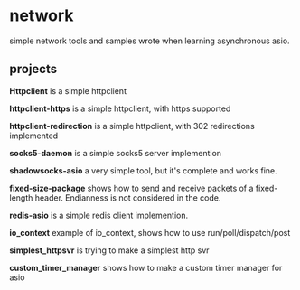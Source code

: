 # network
simple network tools and samples wrote when learning asynchronous asio.


## projects

**Httpclient** is a simple httpclient

**httpclient-https** is a simple httpclient, with https supported

**httpclient-redirection** is a simple httpclient, with 302 redirections implemented

**socks5-daemon** is a simple socks5 server implemention

**shadowsocks-asio** a very simple tool, but it's complete and works fine. 

**fixed-size-package** shows how to send and receive packets of a fixed-length header. Endianness is not considered in the code.

**redis-asio** is a simple redis client implemention.

**io_context** example of io_context, shows how to use run/poll/dispatch/post

**simplest_httpsvr** is trying to make a simplest http svr

**custom_timer_manager** shows how to make a custom timer manager for asio